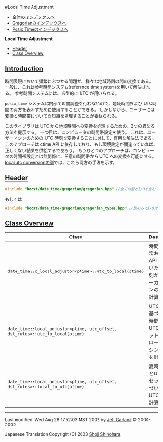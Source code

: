 #Local Time Adjustment

- [全体のインデックスへ](../date_time.md)
- [Gregorianのインデックスへ](./gregorian.md)
- [Posix Timeのインデックスへ](./posix_time.md)

**Local Time Adjustment**

- [Header](#header)
- [Class Overview](#class-overview)


## <a name="introduction" href="#introduction">Introduction</a>
時間表現において頻繁にぶつかる問題が、様々な地域時間の間の変換である。 一般に、これは参考時間システム(reference time system)を用いて解決される。 参考時間システムには、典型的に UTC が用いられる。

`posix_time` システムは内部で時間調整を行わないので、地域時間および UTC時間の両方を表わすために使用することができる。 しかしながら、ユーザーには変換と時間帯についての知識を処理することが委ねられる。

このライブラリは UTC から地域時間への変換を処理するための、2つの異なる方法を提示する。 一つ目は、コンピュータの時間帯設定を使う。 これは、ユーザーマシンのための UTC 時刻を変換することに対して、有用な解決法である。 このアプローチは ctime API に依存しており、もし環境設定が間違っていれば、正しくない結果を供給するであろう。 もうひとつのアプローチは、コンピュータの時間帯設定とは無関係に、任意の時間帯から UTC への変換を可能にする。[local utc conversionの例](./local_utc_conversion.cpp.md)では、これら両方の手法を示す。


## <a name="header" href="#header">Header</a>
```cpp
#include "boost/date_time/gregorian/gregorian.hpp" //全ての型とI/Oを含む
```

もしくは

```cpp
#include "boost/date_time/gregorian/gregorian_types.hpp" //型のみでI/Oは含まない
```


## <a name="class-overview" href="#class-overview">Class Overview</a>

| Class | Description | Example |
|-------|-------------|---------|
| `date_time::c_local_adjustor<ptime>::utc_to_local(ptime)` | 時間帯の設定および C API に基づいた UTC 時刻から、ローカルマシンの時刻を計算する | `typedef boost::date_time::c_local_adjustor<ptime> local_adj;`<br/> `ptime t10(date(2002,Jan,1), hours(7));`<br/> `ptime t11 = local_adj::utc_to_local(t10);` |
| `date_time::local_adjustor<ptime, utc_offset, dst_rules>::utc_to_local(ptime)` | UTC 時間に基づいた夏時間規則とUTCオフセットから、ローカルマシンの時刻を計算する | [例を参照](./local_utc_conversion.cpp.md) |
| `date_time::local_adjustor<ptime, utc_offset, dst_rules>::local_to_utc(ptime)` | 夏時間規則とUTCオフセットに基づいて、UTC時刻を計算する | [例を参照](./local_utc_conversion.cpp.md) |


***
Last modified: Wed Aug 28 17:52:03 MST 2002 by [Jeff Garland](jeff@crystalclearsoftware.com) © 2000-2002 

Japanese Translation Copyright (C) 2003 [Shoji Shinohara](sshino@cppll.jp).


